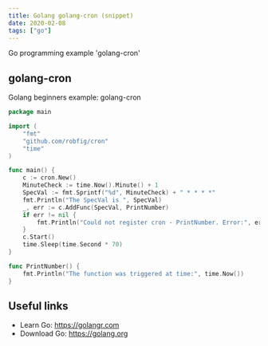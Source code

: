 ```yaml
---
title: Golang golang-cron (snippet)
date: 2020-02-08
tags: ["go"]
---
```

Go programming example 'golang-cron'


## golang-cron

Golang beginners example: golang-cron

```go
package main

import (
	"fmt"
	"github.com/robfig/cron"
	"time"
)

func main() {
	c := cron.New()
	MinuteCheck := time.Now().Minute() + 1
	SpecVal := fmt.Sprintf("%d", MinuteCheck) + " * * * *"
	fmt.Println("The SpecVal is ", SpecVal)
	_, err := c.AddFunc(SpecVal, PrintNumber)
	if err != nil {
		fmt.Println("Could not register cron - PrintNumber. Error:", err)
	}
	c.Start()
	time.Sleep(time.Second * 70)
}

func PrintNumber() {
	fmt.Println("The function was triggered at time:", time.Now())
}

```

## Useful links

- Learn Go: https://golangr.com
- Download Go: https://golang.org
